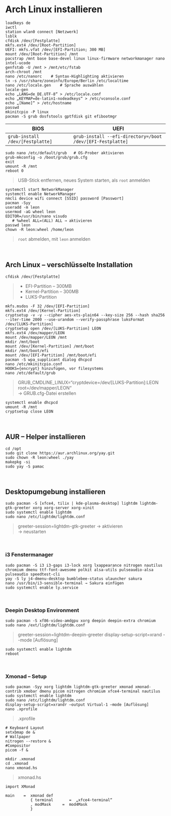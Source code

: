 # Arch Linux installieren
```
loadkeys de
iwctl
station wlan0 connect [Netzwerk]
lsblk
cfdisk /dev/[Festplatte]
mkfs.ext4 /dev/[Root-Partition]
UEFI: mkfs.vfat /dev/[EFI-Partition; 300 MB]
mount /dev/[Root-Partition] /mnt
pacstrap /mnt base base-devel linux linux-firmware networkmanager nano intel-ucode
genfstab -U /mnt > /mnt/etc/fstab
arch-chroot /mnt
nano /etc/nanorc    # Syntax-Highlighting aktivieren
ln -s /usr/share/zoneinfo/Europe/Berlin /etc/localtime
nano /etc/locale.gen    # Sprache auswählen
locale-gen
echo „LANG=de_DE.UTF-8“ > /etc/locale.conf
echo „KEYMAP=de-latin1-nodeadkeys“ > /etc/vconsole.conf
echo „[Name]“ > /etc/hostname
passwd
mkinitcpio -P linux
pacman -S grub dosfstools gptfdisk git efibootmgr
```
| BIOS                           | UEFI                                                     |
| ------------------------------ | -------------------------------------------------------- |
| `grub-install /dev/[Festplatte]` | `grub-install --efi-directory=/boot /dev/[EFI-Festplatte]` |
```
sudo nano /etc/default/grub   # OS-Prober aktivieren
grub-mkconfig -o /boot/grub/grub.cfg
exit
umount -R /mnt
reboot 0
```
> USB-Stick entfernen, neues System starten, als `root` anmelden
```
systemctl start NetworkManager
systemctl enable NetworkManager
nmcli device wifi connect [SSID] password [Passwort]
pacman -Syy
useradd -m leon
usermod -aG wheel leon
EDITOR=/usr/bin/nano visudo
   # %wheel ALL=(ALL) ALL → aktivieren
passwd leon
chown -R leon:wheel /home/leon
```
> `root` abmelden, mit `leon` anmelden
<br />

## Arch Linux – verschlüsselte Installation
```
cfdisk /dev/[Festplatte]
```
> - EFI-Partition – 300MB
> - Kernel-Partition – 300MB
> - LUKS-Partition
```
mkfs.msdos -F 32 /dev/[EFI-Partition]
mkfs.ext4 /dev/[Kernel-Partition]
cryptsetup -v -y --cipher aes-xts-plain64 --key-size 256 --hash sha256 --iter-time 2000 --use-urandom --verify-passphrase luksFormat /dev/[LUKS-Partition] 
cryptsetup open /dev/[LUKS-Partition] LEON
mkfs.ext4 /dev/mapper/LEON
mount /dev/mapper/LEON /mnt
mkdir /mnt/boot
mount /dev/[Kernel-Partition] /mnt/boot
mkdir /mnt/boot/efi
mount /dev/[EFI-Partition] /mnt/boot/efi
pacman -S wpa_supplicant dialog dhcpcd
nano /etc/mkinitcpio.conf
HOOKS={encrypt} hinzufügen, vor filesystems
nano /etc/default/grub
```
> GRUB_CMDLINE_LINUX=“cryptdevice=/dev/[LUKS-Partition]:LEON root=/dev/mapper/LEON“ </br>
> → GRUB.cfg-Datei erstellen
```
systemctl enable dhcpcd
umount -R /mnt
cryptsetup close LEON
```
</br>

## AUR – Helper installieren
```
cd /opt
sudo git clone https://aur.archlinux.org/yay.git
sudo chown -R leon:wheel ./yay
makepkg -si
sudo yay -S pamac
```
</br>

## Desktopumgebung installieren
```
sudo pacman -S [xfce4, tilix | kde-plasma-desktop] lightdm lightdm-gtk-greeter xorg xorg-server xorg-xinit
sudo systemctl enable lightdm
sudo nano /etc/lightdm/lightdm.conf
```
> greeter-session=lightdm-gtk-greeter → aktivieren </br>
> → neustarten
</br>

### i3 Fenstermanager
```
sudo pacman -S i3 i3-gaps i3-lock xorg lxappearance nitrogen nautilus chromium dmenu ttf-font-awesome polkit alsa-utils pulseaudio-alsa pulseaudio speedtest-cli
yay -S ly j4-dmenu-desktop bumblebee-status ulauncher sakura
nano /usr/bin/i3-sensible-terminal → Sakura einfügen
sudo systemctl enable ly.service
```
</br>


### Deepin Desktop Environment 
```
sudo pacman -S xf86-video-amdgpu xorg deepin deepin-extra chromium 
sudo nano /ext/lightdm/lightdm.conf
```
> greeter-session=lightdm-deepin-greeter
> display-setup-script=xrand --mode [Auflösung]
```
sudo systemctl enable lightdm
reboot
```
</br>

### Xmonad – Setup
```
sudo pacman -Syy xorg lightdm lightdm-gtk-greeter xmonad xmonad-contrib xmobar dmenu picom nitrogen chromium xfce4-terminal nautilus
sudo systemctl enable lightdm
sudo nano /etc/lightdm/lightdm.conf
display-setup-script=xrandr –output Virtual-1 –mode [Auflösung]
nano .xprofile
```
> .xprofile
```
# Keyboard Layout
setxbmap de &
# Wallpaper
nitrogen --restore &
#Compositor
picom -f &
```
```
mkdir .xmonad
cd .xmonad
nano xmonad.hs
```
> xmonad.hs
```
import XMonad

main    =  xmonad def
           { terminal       =  „xfce4-terminal“
           , modMask     =  mod4Mask
           }
```
